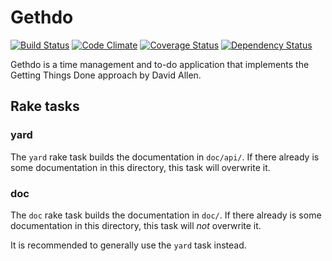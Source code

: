 # Gethdo

[![Build Status](https://travis-ci.org/braingourmets/gethdo.svg?branch=master)](https://travis-ci.org/braingourmets/gethdo)
[![Code Climate](https://codeclimate.com/github/braingourmets/gethdo.svg)](https://codeclimate.com/github/braingourmets/gethdo)
[![Coverage Status](https://coveralls.io/repos/braingourmets/gethdo/badge.svg)](https://coveralls.io/r/braingourmets/gethdo)
[![Dependency Status](https://gemnasium.com/braingourmets/gethdo.svg)](https://gemnasium.com/braingourmets/gethdo)

Gethdo is a time management and to-do application that implements the Getting
Things Done approach by David Allen.

## Rake tasks

### yard

The `yard` rake task builds the documentation in `doc/api/`. If there already is
some documentation in this directory, this task will overwrite it.

### doc

The `doc` rake task builds the documentation in `doc/`. If there already is
some documentation in this directory, this task will _not_ overwrite it.

It is recommended to generally use the `yard` task instead.
